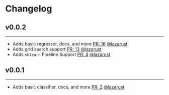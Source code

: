 # Changelog

## v0.0.2
---
- Adds basic regressor, docs, and more [PR: 16](https://github.com/lazarust/sklx/pull/16) [@lazarust](https://github.com/lazarust/)
- Adds grid search support [PR: 13](https://github.com/lazarust/sklx/pull/13) [@lazarust](https://github.com/lazarust/)
- Adds `sklearn` Pipeline Support [PR: 4](https://github.com/lazarust/sklx/pull/4) [@lazarust](https://github.com/lazarust/)
## v0.0.1
---
- Adds basic classifier, docs, and more [PR: 2](https://github.com/lazarust/sklx/pull/2) [@lazarust](https://github.com/lazarust/)
